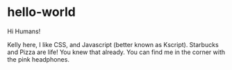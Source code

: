 # hello-world

Hi Humans!

Kelly here, I like CSS, and Javascript (better known as Kscript).
Starbucks and Pizza are life! You knew that already. 
You can find me in the corner with the pink headphones.
